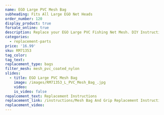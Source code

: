 ```yaml
---
name: EGO Large PVC Mesh Bag
subheading: Fits All Large EGO Net Heads
order_number: 120
display_product: true
forsale_online: true
description: Replace your EGO Large PVC Fishing Net Mesh. DIY Instructions provided.
categories:
  - replacement-parts
price: '16.99'
sku: RM71353
tag_color:
tag_text:
replacement_type: bags
filter_mesh: mesh_pvc_coated_nylon
slides:
  - title: EGO Large PVC Mesh Bag
    image: /images/RM71353_L_PVC_Mesh_Bag_.jpg
    video:
    is_video: false
repalcement_text: Replacement Instructions
replacement_link: /instructions/Mesh Bag And Grip Replacement Instructions 1.0.pdf
replacement_video:
---
```

